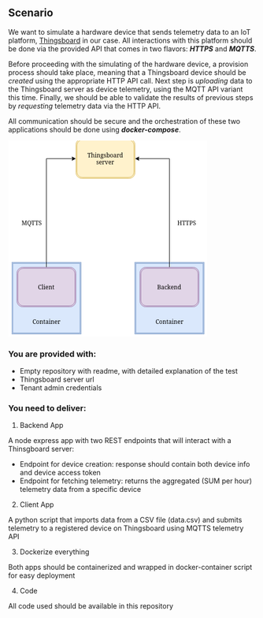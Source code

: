 ## Scenario
We want to simulate a hardware device that sends telemetry data to an IoT platform, [Thingsboard](https://github.com/thingsboard/thingsboard) in our case. All interactions with this platform should be done via the provided API that comes in two flavors: ***HTTPS*** and ***MQTTS***.

Before proceeding with the simulating of the hardware device, a provision process should take place, meaning that a Thingsboard device should be *created* using the appropriate HTTP API call. Next step is *uploading* data to the Thingsboard server as device telemetry, using the MQTT API variant this time. Finally, we should be able to validate the results of previous steps by *requesting* telemetry data via the HTTP API.

All communication should be secure and the orchestration of these two applications should be done using ***docker-compose***.

![diagram](diagram.png)

### You are provided with:
- Empty repository with readme, with detailed explanation of the test
- Thingsboard server url
- Tenant admin credentials

### You need to deliver:
1. Backend App

A node express app with two REST endpoints that will interact with a Thinsgboard server:
  - Endpoint for device creation: response should contain both device info and device access token
  - Endpoint for fetching telemetry: returns the aggregated (SUM per hour) telemetry data from a specific device

2. Client App

A python script that imports data from a CSV file (data.csv) and submits telemetry to a registered device on Thingsboard using MQTTS telemetry API

3. Dockerize everything

Both apps should be containerized and wrapped in docker-container script for easy deployment

4. Code

All code used should be available in this repository
